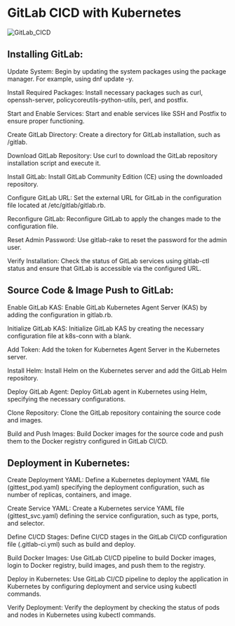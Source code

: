 # GitLab CICD with Kubernetes
![GitLab_CICD](https://github.com/MdAhosanHabib/GitLab_CICD_1Test/assets/43145662/bdcda7b9-436e-4ab2-86b8-5b3bdb9aba2d)

## Installing GitLab:
Update System: Begin by updating the system packages using the package manager. For example, using dnf update -y.

Install Required Packages: Install necessary packages such as curl, openssh-server, policycoreutils-python-utils, perl, and postfix.

Start and Enable Services: Start and enable services like SSH and Postfix to ensure proper functioning.

Create GitLab Directory: Create a directory for GitLab installation, such as /gitlab.

Download GitLab Repository: Use curl to download the GitLab repository installation script and execute it.

Install GitLab: Install GitLab Community Edition (CE) using the downloaded repository.

Configure GitLab URL: Set the external URL for GitLab in the configuration file located at /etc/gitlab/gitlab.rb.

Reconfigure GitLab: Reconfigure GitLab to apply the changes made to the configuration file.

Reset Admin Password: Use gitlab-rake to reset the password for the admin user.

Verify Installation: Check the status of GitLab services using gitlab-ctl status and ensure that GitLab is accessible via the configured URL.


## Source Code & Image Push to GitLab:
Enable GitLab KAS: Enable GitLab Kubernetes Agent Server (KAS) by adding the configuration in gitlab.rb.

Initialize GitLab KAS: Initialize GitLab KAS by creating the necessary configuration file at k8s-conn with a blank.

Add Token: Add the token for Kubernetes Agent Server in the Kubernetes server.

Install Helm: Install Helm on the Kubernetes server and add the GitLab Helm repository.

Deploy GitLab Agent: Deploy GitLab agent in Kubernetes using Helm, specifying the necessary configurations.

Clone Repository: Clone the GitLab repository containing the source code and images.

Build and Push Images: Build Docker images for the source code and push them to the Docker registry configured in GitLab CI/CD.

## Deployment in Kubernetes:
Create Deployment YAML: Define a Kubernetes deployment YAML file (gittest_pod.yaml) specifying the deployment configuration, such as number of replicas, containers, and image.

Create Service YAML: Create a Kubernetes service YAML file (gittest_svc.yaml) defining the service configuration, such as type, ports, and selector.

Define CI/CD Stages: Define CI/CD stages in the GitLab CI/CD configuration file (.gitlab-ci.yml) such as build and deploy.

Build Docker Images: Use GitLab CI/CD pipeline to build Docker images, login to Docker registry, build images, and push them to the registry.

Deploy in Kubernetes: Use GitLab CI/CD pipeline to deploy the application in Kubernetes by configuring deployment and service using kubectl commands.

Verify Deployment: Verify the deployment by checking the status of pods and nodes in Kubernetes using kubectl commands.


